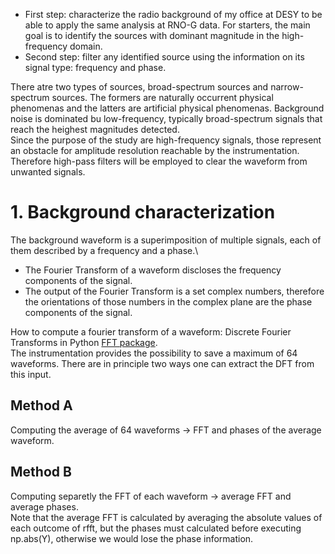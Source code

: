 - First step: characterize the radio background of my office at DESY to be able to apply the same analysis at RNO-G data.
   For starters, the main goal is to identify the sources with dominant magnitude in the high-frequency domain.
- Second step: filter any identified source using the information on its signal type: frequency and phase.

There atre two types of sources, broad-spectrum sources and narrow-spectrum sources. The formers are naturally occurrent physical phenomenas and the latters are artificial physical phenomenas.
Background noise is dominated bu low-frequency, typically broad-spectrum signals that reach the heighest magnitudes detected.\
Since the purpose of the study are high-frequency signals, those represent an obstacle for amplitude resolution reachable by the instrumentation. Therefore high-pass filters will be employed to clear the waveform from unwanted signals.

# 1. Background characterization
The background waveform is a superimposition of multiple signals, each of them described by a frequency and a phase.\
* The Fourier Transform of a waveform discloses the frequency components of the signal.
* The output of the Fourier Transform is a set complex numbers, therefore the orientations of those numbers in the complex plane are the phase components of the signal.

How to compute a fourier transform of a waveform: Discrete Fourier Transforms in Python [FFT package](https://docs.scipy.org/doc/scipy/reference/fft.html#).\
The instrumentation provides the possibility to save a maximum of 64 waveforms. There are in principle two ways one can extract the DFT from this input.

## Method A
Computing the average of 64 waveforms $\longrightarrow$ FFT and phases of the average waveform.

[]()

## Method B
Computing separetly the FFT of each waveform $\longrightarrow$ average FFT and average phases.\
Note that the average FFT is calculated by averaging the absolute values of each outcome of rfft, but the phases must calculated before executing np.abs(Y), otherwise we would lose the phase information.
